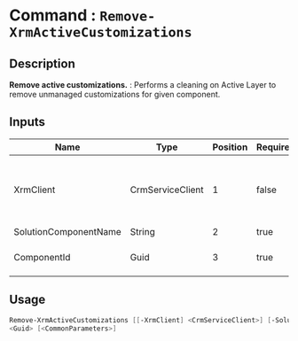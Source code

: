 ﻿# Command : `Remove-XrmActiveCustomizations` 

## Description

**Remove active customizations.** : Performs a cleaning on Active Layer to remove unmanaged customizations for given component.

## Inputs

Name|Type|Position|Required|Default|Description
----|----|--------|--------|-------|-----------
XrmClient|CrmServiceClient|1|false|$Global:XrmClient|Xrm connector initialized to target instance. Use latest one by default. (CrmServiceClient)
SolutionComponentName|String|2|true||
ComponentId|Guid|3|true||Solution component unique identifier to clean.


## Usage

```Powershell 
Remove-XrmActiveCustomizations [[-XrmClient] <CrmServiceClient>] [-SolutionComponentName] <String> [-ComponentId] 
<Guid> [<CommonParameters>]
``` 


